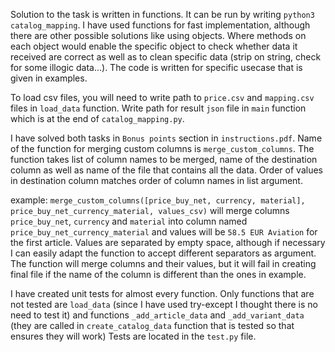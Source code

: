 Solution to the task is written in functions. It can be run by writing `python3 catalog_mapping`. I have used functions for fast implementation, although there are other possible solutions like using objects. Where methods on each object would enable the specific object to check whether data it received are correct as well as to clean specific data (strip on string, check for some illogic data...).
The code is written for specific usecase that is given in examples. 

To load csv files, you will need to write path to `price.csv` and `mapping.csv` files in `load_data` function.
Write path for result `json` file in `main` function which is at the end of `catalog_mapping.py`.

I have solved both tasks in `Bonus points` section in `instructions.pdf`. Name of the function for merging custom columns is `merge_custom_columns`.
The function takes list of column names to be merged, name of the destination column as well as name of the file that contains all the data.
Order of values in destination column matches order of column names in list argument. 

example: `merge_custom_columns([price_buy_net, currency, material], price_buy_net_currency_material, values_csv)` will merge columns `price_buy_net`, `currency` and `material` into column named `price_buy_net_currency_material` and values will be `58.5 EUR Aviation` for the first article.
Values are separated by empty space, although if necessary I can easily adapt the function to accept different separators as argument.
The function will merge columns and their values, but it will fail in creating final file if the name of the column is different than the ones in example.

I have created unit tests for almost every function. Only functions that are not tested are `load_data` (since I have used try-except I thought there is no need to test it) and functions `_add_article_data` and `_add_variant_data` (they are called in `create_catalog_data` function that is tested so that ensures they will work)
Tests are located in the `test.py` file.
